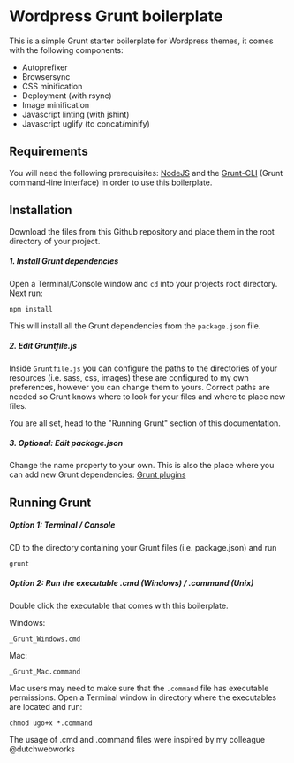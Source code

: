 # Wordpress Grunt boilerplate
This is a simple Grunt starter boilerplate for Wordpress themes, it comes with the following components:

* Autoprefixer
* Browsersync
* CSS minification
* Deployment (with rsync)
* Image minification
* Javascript linting (with jshint)
* Javascript uglify (to concat/minify)

## Requirements
You will need the following prerequisites: [NodeJS](https://nodejs.org/) and the [Grunt-CLI](http://gruntjs.com/) (Grunt command-line interface) in order to use this boilerplate.

## Installation
Download the files from this Github repository and place them in the root directory of your project.

##### 1. Install Grunt dependencies
Open a Terminal/Console window and `cd` into your projects root directory. Next run:
```
npm install
```
This will install all the Grunt dependencies from the `package.json` file.

##### 2. Edit Gruntfile.js
Inside `Gruntfile.js` you can configure the paths to the directories of your resources (i.e. sass, css, images) these are configured to my own preferences, however you can change them to yours. Correct paths are needed so Grunt knows where to look for your files and where to place new files.

You are all set, head to the "Running Grunt" section of this documentation.

##### 3. Optional: Edit package.json 
Change the name property to your own. This is also the place where you can add new Grunt dependencies: [Grunt plugins](http://gruntjs.com/plugins) 

## Running Grunt

##### Option 1: Terminal / Console
CD to the directory containing your Grunt files (i.e. package.json) and run 
```
grunt
```

##### Option 2: Run the executable .cmd (Windows) / .command (Unix)
Double click the executable that comes with this boilerplate.

Windows: 
```
_Grunt_Windows.cmd
```
Mac:
```
_Grunt_Mac.command
```

Mac users may need to make sure that the `.command` file has executable permissions. Open a Terminal window in directory where the executables are located and run:
```
chmod ugo+x *.command
```

The usage of .cmd and .command files were inspired by my colleague @dutchwebworks